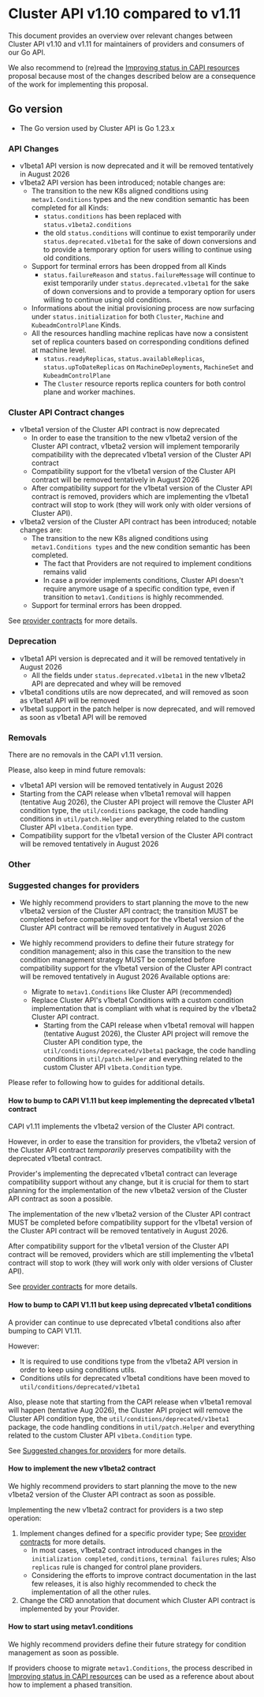 # Cluster API v1.10 compared to v1.11

This document provides an overview over relevant changes between Cluster API v1.10 and v1.11 for
maintainers of providers and consumers of our Go API.

We also recommend to (re)read the [Improving status in CAPI resources](https://github.com/kubernetes-sigs/cluster-api/blob/4a2e16a3d71d99a923b1f7f3a3efe03c299665fb/docs/proposals/20240916-improve-status-in-CAPI-resources.md)
proposal because most of the changes described below are a consequence of the work for implementing this proposal.

## Go version

- The Go version used by Cluster API is Go 1.23.x

### API Changes

- v1beta1 API version is now deprecated and it will be removed tentatively in August 2026
- v1beta2 API version has been introduced; notable changes are:
  - The transition to the new K8s aligned conditions using `metav1.Conditions` types and the new condition semantic
    has been completed for all Kinds:
    - `status.conditions` has been replaced with `status.v1beta2.conditions`
    - the old `status.conditions` will continue to exist temporarily under `status.deprecated.v1beta1` for the sake of
      down conversions and to provide a temporary option for users willing to continue using old conditions.
  - Support for terminal errors has been dropped from all Kinds
    - `status.failureReason` and `status.failureMessage` will continue to exist temporarily under `status.deprecated.v1beta1`
      for the sake of down conversions and to provide a temporary option for users willing to continue using old conditions.
  - Informations about the initial provisioning process are now surfacing under `status.initialization` for
    both `Cluster`, `Machine` and `KubeadmControlPlane` Kinds.
  - All the resources handling machine replicas have now a consistent set of replica counters based on corresponding
    conditions defined at machine level.
    - `status.readyReplicas`, `status.availableReplicas`, `status.upToDateReplicas` on `MachineDeployments`, `MachineSet`
      and `KubeadmControlPlane`
    - The `Cluster` resource reports replica counters for both control plane and worker machines.

### Cluster API Contract changes

- v1beta1 version of the Cluster API contract is now deprecated
  - In order to ease the transition to the new v1beta2 version of the Cluster API contract, v1beta2 version 
    will implement temporarily compatibility with the deprecated v1beta1 version of the Cluster API contract   
  - Compatibility support for the v1beta1 version of the Cluster API contract will be removed tentatively in August 2026 
  - After compatibility support for the v1beta1 version of the Cluster API contract is removed, providers 
    which are implementing the v1beta1 contract will stop to work (they will work only with older versions of Cluster API).
- v1beta2 version of the Cluster API contract has been introduced; notable changes are:
  - The transition to the new K8s aligned conditions using `metav1.Conditions types` and the new condition semantic
    has been completed. 
    - The fact that Providers are not required to implement conditions remains valid
    - In case a provider implements conditions, Cluster API doesn't require anymore usage of a specific condition type,
      even if transition to `metav1.Conditions` is highly recommended.
  - Support for terminal errors has been dropped.

See [provider contracts](../contracts/overview.md) for more details.

### Deprecation

- v1beta1 API version is deprecated and it will be removed tentatively in August 2026 
  - All the fields under `status.deprecated.v1beta1` in the new v1beta2 API are deprecated and whey will be removed
- v1beta1 conditions utils are now deprecated, and will removed as soon as v1beta1 API will be removed
- v1beta1 support in the patch helper is now deprecated, and will removed as soon as v1beta1 API will be removed

### Removals

There are no removals in the CAPI v1.11 version.

Please, also keep in mind future removals:

- v1beta1 API version will be removed tentatively in August 2026
- Starting from the CAPI release when v1beta1 removal will happen (tentative Aug 2026), the Cluster API project
  will remove the Cluster API condition type, the `util/conditions` package, the code handling conditions in `util/patch.Helper`
  and everything related to the custom Cluster API `v1beta.Condition` type.
- Compatibility support for the v1beta1 version of the Cluster API contract will be removed tentatively in August 2026

### Other

### Suggested changes for providers

- We highly recommend providers to start planning the move to the new v1beta2 version of the Cluster API contract;
  the transition MUST be completed before compatibility support for the v1beta1 version of the Cluster API 
  contract will be removed tentatively in August 2026

- We highly recommend providers to define their future strategy for condition management; also in this case the 
  transition to the new condition management strategy MUST be completed before compatibility support for the v1beta1
  version of the Cluster API contract will be removed tentatively in August 2026
  Available options are:
  - Migrate to `metav1.Conditions` like Cluster API (recommended)
  - Replace Cluster API's v1beta1 Conditions with a custom condition implementation that is compliant with
    what is required by the v1beta2 Cluster API contract.  
    - Starting from the CAPI release when v1beta1 removal will happen (tentative August 2026), the Cluster API project 
      will remove the Cluster API condition type, the `util/conditions/deprecated/v1beta1` package, the code handling conditions in `util/patch.Helper` 
      and everything related to the custom Cluster API `v1beta.Condition` type. 

Please refer to following how to guides for additional details.

#### How to bump to CAPI V1.11 but keep implementing the deprecated v1beta1 contract

CAPI v1.11 implements the v1beta2 version of the Cluster API contract.

However, in order to ease the transition for providers, the v1beta2 version of the Cluster API contract _temporarily_
preserves compatibility with the deprecated v1beta1 contract.

Provider's implementing the deprecated v1beta1 contract can leverage compatibility support without any change,
but it is crucial for them to start planning for the implementation of the new v1beta2 version of
the Cluster API contract as soon a possible.

The implementation of the new v1beta2 version of the Cluster API contract MUST be completed before compatibility
support for the v1beta1 version of the Cluster API contract will be removed tentatively in August 2026.

After compatibility support for the v1beta1 version of the Cluster API contract will be removed, providers
which are still implementing the v1beta1 contract will stop to work (they will work only with older versions of Cluster API).

See [provider contracts](../contracts/overview.md) for more details.

#### How to bump to CAPI V1.11 but keep using deprecated v1beta1 conditions

A provider can continue to use deprecated v1beta1 conditions also after bumping to CAPI V1.11.

However:
- It is required to use conditions type from the v1beta2 API version in order to keep using conditions utils.
- Conditions utils for deprecated v1beta1 conditions have been moved to `util/conditions/deprecated/v1beta1`

Also, please note that starting from the CAPI release when v1beta1 removal will happen (tentative Aug 2026), the Cluster API project
will remove the Cluster API condition type, the `util/conditions/deprecated/v1beta1` package, the code handling conditions in `util/patch.Helper`
and everything related to the custom Cluster API `v1beta.Condition` type.

See [Suggested changes for providers](#suggested-changes-for-providers) for more details.

#### How to implement the new v1beta2 contract

We highly recommend providers to start planning the move to the new v1beta2 version of the Cluster API contract as soon
as possible.

Implementing the new v1beta2 contract for providers is a two step operation:
1. Implement changes defined for a specific provider type; See [provider contracts](../contracts/overview.md) for more details. 
   - In most cases, v1beta2 contract introduced changes in the `initialization completed`, `conditions`, `terminal failures` rules;
     Also `replicas` rule is changed for control plane providers.
   - Considering the efforts to improve contract documentation in the last few releases, it is also highly recommended
     to check the implementation of all the other rules.  
2. Change the CRD annotation that document which Cluster API contract is implemented by your Provider.

#### How to start using metav1.conditions

We highly recommend providers define their future strategy for condition management as soon as possible.

If providers choose to migrate `metav1.Conditions`, the process described in [Improving status in CAPI resources](https://github.com/kubernetes-sigs/cluster-api/blob/4a2e16a3d71d99a923b1f7f3a3efe03c299665fb/docs/proposals/20240916-improve-status-in-CAPI-resources.md)
can be used as a reference about about how to implement a phased transition.
